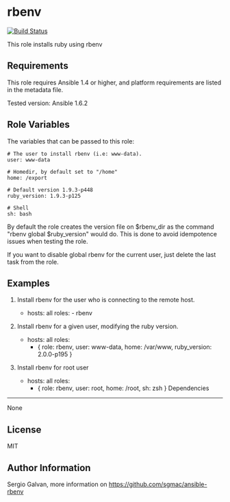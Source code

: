 rbenv
===

[![Build Status](https://travis-ci.org/sgmac/ansible-rbenv.svg?branch=master)](https://travis-ci.org/sgmac/ansible-rbenv)

This role installs ruby using rbenv

Requirements
------------

This role requires Ansible 1.4 or higher, and platform requirements are listed
in the metadata file.

Tested version: Ansible 1.6.2

Role Variables
--------------

The variables that can be passed to this role: 

	# The user to install rbenv (i.e: www-data).
	user: www-data
	
	# Homedir, by default set to "/home"
	home: /export

	# Default version 1.9.3-p448
	ruby_version: 1.9.3-p125

	# Shell 
	sh: bash

By default the role creates the version file on $rbenv_dir as the command "rbenv global $ruby_version" would do. This is done to avoid idempotence issues when testing the role. 

If you want to disable global rbenv for the current user, just delete the last task from the role.

Examples
--------

1) Install rbenv for the user who is connecting to the remote host.

	- hosts: all
	  roles:
	    	-  rbenv

2) Install rbenv for a given user, modifying the ruby version.

	- hosts: all
	  roles:
		- { role: rbenv, user: www-data, home: /var/www, ruby_version: 2.0.0-p195 }

3) Install rbenv for root user

	- hosts: all
	  roles:
		- { role: rbenv, user: root, home: /root, sh: zsh }
Dependencies
------------
None

License
-------
MIT

Author Information
------------------
Sergio Galvan, more information on https://github.com/sgmac/ansible-rbenv
